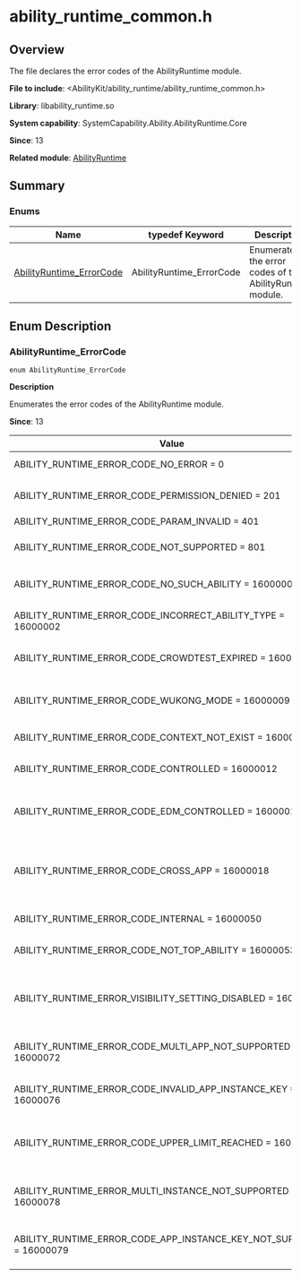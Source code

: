 # ability_runtime_common.h

## Overview

The file declares the error codes of the AbilityRuntime module.

**File to include**: <AbilityKit/ability_runtime/ability_runtime_common.h>

**Library**: libability_runtime.so

**System capability**: SystemCapability.Ability.AbilityRuntime.Core

**Since**: 13

**Related module**: [AbilityRuntime](capi-abilityruntime.md)

## Summary

### Enums

| Name| typedef Keyword| Description|
| -- | -- | -- |
| [AbilityRuntime_ErrorCode](#abilityruntime_errorcode) | AbilityRuntime_ErrorCode | Enumerates the error codes of the AbilityRuntime module.|

## Enum Description

### AbilityRuntime_ErrorCode

```
enum AbilityRuntime_ErrorCode
```

**Description**

Enumerates the error codes of the AbilityRuntime module.

**Since**: 13

| Value| Description|
| -- | -- |
| ABILITY_RUNTIME_ERROR_CODE_NO_ERROR = 0 | Operation successful.|
| ABILITY_RUNTIME_ERROR_CODE_PERMISSION_DENIED = 201 |  Permission verification fails.<br>**Since**: 15|
| ABILITY_RUNTIME_ERROR_CODE_PARAM_INVALID = 401 | Invalid parameter.|
| ABILITY_RUNTIME_ERROR_CODE_NOT_SUPPORTED = 801 |  The device type is not supported.<br>**Since**: 15|
| ABILITY_RUNTIME_ERROR_CODE_NO_SUCH_ABILITY = 16000001 |  The specified ability name does not exist.<br>**Since**: 15|
| ABILITY_RUNTIME_ERROR_CODE_INCORRECT_ABILITY_TYPE = 16000002 |  The ability type is incorrect.<br>**Since**: 15|
| ABILITY_RUNTIME_ERROR_CODE_CROWDTEST_EXPIRED = 16000008 |  The crowdtesting application expires.<br>**Since**: 15|
| ABILITY_RUNTIME_ERROR_CODE_WUKONG_MODE = 16000009 |  An ability cannot be started or stopped in Wukong mode.<br>**Since**: 15|
| ABILITY_RUNTIME_ERROR_CODE_CONTEXT_NOT_EXIST = 16000011 | The context does not exist.|
| ABILITY_RUNTIME_ERROR_CODE_CONTROLLED = 16000012 |  The application is under control.<br>**Since**: 15|
| ABILITY_RUNTIME_ERROR_CODE_EDM_CONTROLLED = 16000013 |  The application is under control by EDM.<br>**Since**: 15|
| ABILITY_RUNTIME_ERROR_CODE_CROSS_APP = 16000018 |  Redirection to third-party applications is not allowed in API versions later than 11.<br>**Since**: 15|
| ABILITY_RUNTIME_ERROR_CODE_INTERNAL = 16000050 |  Internal server error.<br>**Since**: 15|
| ABILITY_RUNTIME_ERROR_CODE_NOT_TOP_ABILITY = 16000053 |  The application is not on top.<br>**Since**: 15|
| ABILITY_RUNTIME_ERROR_VISIBILITY_SETTING_DISABLED = 16000067 |  Setting the window visibility during startup is not allowed.<br>**Since**: 17|
| ABILITY_RUNTIME_ERROR_CODE_MULTI_APP_NOT_SUPPORTED = 16000072 |  The application does not support clone or multi-instance mode.<br>**Since**: 17|
| ABILITY_RUNTIME_ERROR_CODE_INVALID_APP_INSTANCE_KEY = 16000076 |  The multi-instance key is invalid.<br>**Since**: 17|
| ABILITY_RUNTIME_ERROR_CODE_UPPER_LIMIT_REACHED = 16000077 |  The number of instances has reached the upper limit.<br>**Since**: 17|
| ABILITY_RUNTIME_ERROR_MULTI_INSTANCE_NOT_SUPPORTED = 16000078 |  The application does not support multi-instance mode.<br>**Since**: 17|
| ABILITY_RUNTIME_ERROR_CODE_APP_INSTANCE_KEY_NOT_SUPPORTED = 16000079 |  Setting **APP_INSTANCE_KEY** is not supported.<br>**Since**: 17|
